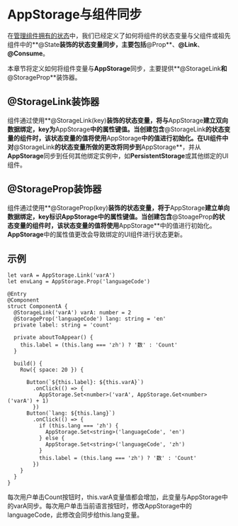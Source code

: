 # AppStorage与组件同步

在[管理组件拥有的状态](../ui/ts-component-states-state.md)中，我们已经定义了如何将组件的状态变量与父组件或祖先组件中的**@State**装饰的状态变量同步，主要包括**@Prop**、**@Link**、**@Consume**。


本章节将定义如何将组件变量与**AppStorage**同步，主要提供**@StorageLink**和**@StorageProp**装饰器。


## @StorageLink装饰器

组件通过使用**@StorageLink(key)**装饰的状态变量，将与**AppStorage**建立双向数据绑定，**key**为**AppStorage**中的属性键值。当创建包含**@StorageLink**的状态变量的组件时，该状态变量的值将使用**AppStorage**中的值进行初始化。在UI组件中对**@StorageLink**的状态变量所做的更改将同步到**AppStorage**，并从**AppStorage**同步到任何其他绑定实例中，如**PersistentStorage**或其他绑定的UI组件。


## @StorageProp装饰器

组件通过使用**@StorageProp(key)**装饰的状态变量，将于**AppStorage**建立单向数据绑定，**key**标识AppStorage中的属性键值。当创建包含**@StoageProp**的状态变量的组件时，该状态变量的值将使用**AppStorage**中的值进行初始化。**AppStorage**中的属性值更改会导致绑定的UI组件进行状态更新。


## 示例

```
let varA = AppStorage.Link('varA')
let envLang = AppStorage.Prop('languageCode')

@Entry
@Component
struct ComponentA {
  @StorageLink('varA') varA: number = 2
  @StorageProp('languageCode') lang: string = 'en'
  private label: string = 'count'

  private aboutToAppear() {
    this.label = (this.lang === 'zh') ? '数' : 'Count'
  }

  build() {
    Row({ space: 20 }) {

      Button(`${this.label}: ${this.varA}`)
        .onClick(() => {
          AppStorage.Set<number>('varA', AppStorage.Get<number>('varA') + 1)
        })
      Button(`lang: ${this.lang}`)
        .onClick(() => {
          if (this.lang === 'zh') {
            AppStorage.Set<string>('languageCode', 'en')
          } else {
            AppStorage.Set<string>('languageCode', 'zh')
          }
          this.label = (this.lang === 'zh') ? '数' : 'Count'
        })
    }
  }
}
```

每次用户单击Count按钮时，this.varA变量值都会增加，此变量与AppStorage中的varA同步。每次用户单击当前语言按钮时，修改AppStorage中的languageCode，此修改会同步给this.lang变量。
